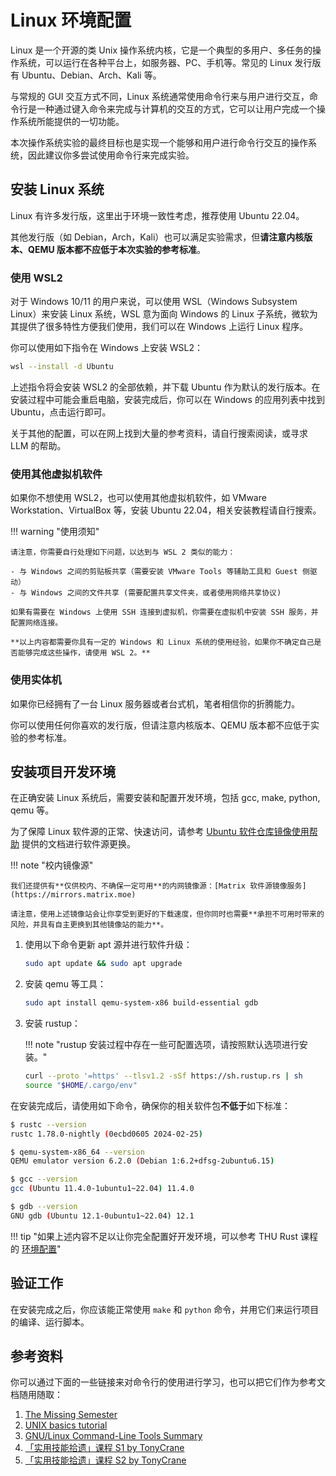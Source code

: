 # Linux 环境配置

Linux 是一个开源的类 Unix 操作系统内核，它是一个典型的多用户、多任务的操作系统，可以运行在各种平台上，如服务器、PC、手机等。常见的 Linux 发行版有 Ubuntu、Debian、Arch、Kali 等。

与常规的 GUI 交互方式不同，Linux 系统通常使用命令行来与用户进行交互，命令行是一种通过键入命令来完成与计算机的交互的方式，它可以让用户完成一个操作系统所能提供的一切功能。

本次操作系统实验的最终目标也是实现一个能够和用户进行命令行交互的操作系统，因此建议你多尝试使用命令行来完成实验。

## 安装 Linux 系统

Linux 有许多发行版，这里出于环境一致性考虑，推荐使用 Ubuntu 22.04。

其他发行版（如 Debian，Arch，Kali）也可以满足实验需求，但**请注意内核版本、QEMU 版本都不应低于本次实验的参考标准**。

### 使用 WSL2

对于 Windows 10/11 的用户来说，可以使用 WSL（Windows Subsystem Linux）来安装 Linux 系统，WSL 意为面向 Windows 的 Linux 子系统，微软为其提供了很多特性方便我们使用，我们可以在 Windows 上运行 Linux 程序。

你可以使用如下指令在 Windows 上安装 WSL2：

```bash
wsl --install -d Ubuntu
```

上述指令将会安装 WSL2 的全部依赖，并下载 Ubuntu 作为默认的发行版本。在安装过程中可能会重启电脑，安装完成后，你可以在 Windows 的应用列表中找到 Ubuntu，点击运行即可。

关于其他的配置，可以在网上找到大量的参考资料，请自行搜索阅读，或寻求 LLM 的帮助。

### 使用其他虚拟机软件

如果你不想使用 WSL2，也可以使用其他虚拟机软件，如 VMware Workstation、VirtualBox 等，安装 Ubuntu 22.04，相关安装教程请自行搜索。

!!! warning "使用须知"

    请注意，你需要自行处理如下问题，以达到与 WSL 2 类似的能力：

    - 与 Windows 之间的剪贴板共享（需要安装 VMware Tools 等辅助工具和 Guest 侧驱动）
    - 与 Windows 之间的文件共享 (需要配置共享文件夹，或者使用网络共享协议)

    如果有需要在 Windows 上使用 SSH 连接到虚拟机，你需要在虚拟机中安装 SSH 服务，并配置网络连接。

    **以上内容都需要你具有一定的 Windows 和 Linux 系统的使用经验，如果你不确定自己是否能够完成这些操作，请使用 WSL 2。**

### 使用实体机

如果你已经拥有了一台 Linux 服务器或者台式机，笔者相信你的折腾能力。

你可以使用任何你喜欢的发行版，但请注意内核版本、QEMU 版本都不应低于实验的参考标准。

## 安装项目开发环境

在正确安装 Linux 系统后，需要安装和配置开发环境，包括 gcc, make, python, qemu 等。

为了保障 Linux 软件源的正常、快速访问，请参考 [Ubuntu 软件仓库镜像使用帮助](https://help.mirrors.cernet.edu.cn/ubuntu/) 提供的文档进行软件源更换。

!!! note "校内镜像源"

    我们还提供有**仅供校内、不确保一定可用**的内网镜像源：[Matrix 软件源镜像服务](https://mirrors.matrix.moe)

    请注意，使用上述镜像站会让你享受到更好的下载速度，但你同时也需要**承担不可用时带来的风险，并具有自主更换到其他镜像站的能力**。

1. 使用以下命令更新 apt 源并进行软件升级：

    ```bash
    sudo apt update && sudo apt upgrade
    ```

2. 安装 qemu 等工具：

    ```bash
    sudo apt install qemu-system-x86 build-essential gdb
    ```

3. 安装 rustup：

    !!! note "rustup 安装过程中存在一些可配置选项，请按照默认选项进行安装。"

    ```bash
    curl --proto '=https' --tlsv1.2 -sSf https://sh.rustup.rs | sh
    source "$HOME/.cargo/env"
    ```

在安装完成后，请使用如下命令，确保你的相关软件包**不低于**如下标准：

```bash
$ rustc --version
rustc 1.78.0-nightly (0ecbd0605 2024-02-25)

$ qemu-system-x86_64 --version
QEMU emulator version 6.2.0 (Debian 1:6.2+dfsg-2ubuntu6.15)

$ gcc --version
gcc (Ubuntu 11.4.0-1ubuntu1~22.04) 11.4.0

$ gdb --version
GNU gdb (Ubuntu 12.1-0ubuntu1~22.04) 12.1
```

!!! tip "如果上述内容不足以让你完全配置好开发环境，可以参考 THU Rust 课程的 [环境配置](https://lab.cs.tsinghua.edu.cn/rust/environment/)"

## 验证工作

在安装完成之后，你应该能正常使用 `make` 和 `python` 命令，并用它们来运行项目的编译、运行脚本。

## 参考资料

你可以通过下面的一些链接来对命令行的使用进行学习，也可以把它们作为参考文档随用随取：

1. [The Missing Semester](https://missing-semester-cn.github.io/2020/shell-tools)
2. [UNIX basics tutorial](https://berkeley-scf.github.io/tutorial-unix-basics/)
3. [GNU/Linux Command-Line Tools Summary](https://tldp.org/LDP/GNU-Linux-Tools-Summary/html/index.html)
4. [「实用技能拾遗」课程 S1 by TonyCrane](https://slides.tonycrane.cc/PracticalSkillsTutorial/2023-spring-cs/#/)
5. [「实用技能拾遗」课程 S2 by TonyCrane](https://slides.tonycrane.cc/PracticalSkillsTutorial/2023-fall-ckc/#/)
